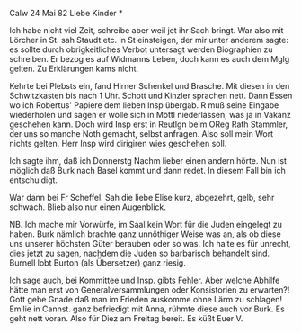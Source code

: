  Calw 24 Mai 82
Liebe Kinder <Marie>*

Ich habe nicht viel Zeit, schreibe aber weil jet ihr Sach bringt. 
War also mit Lörcher in St. sah Staudt etc. in St einsteigen, der mir unter anderem sagte: es sollte durch obrigkeitliches Verbot untersagt werden Biographien zu schreiben. Er bezog es auf Widmanns Leben, doch kann es auch dem Mglg gelten. Zu Erklärungen kams nicht.

Kehrte bei Plebsts ein, fand Hirner Schenkel und Brasche. Mit diesen in den Schwitzkasten bis nach 1 Uhr. Schott und Kinzler sprachen nett. Dann Essen wo ich Robertus' Papiere dem lieben Insp übergab. R muß seine Eingabe wiederholen und sagen er wolle sich in Möttl niederlassen, was ja in Vakanz geschehen kann. Doch wird Insp erst in Reutlgn beim OReg Rath Stammler, der uns so manche Noth gemacht, selbst anfragen. Also soll mein Wort nichts gelten. Herr Insp wird dirigiren wies geschehen soll.

Ich sagte ihm, daß ich Donnerstg Nachm lieber einen andern hörte. Nun ist möglich daß Burk nach Basel kommt und dann redet. In diesem Fall bin ich entschuldigt.

War dann bei Fr Scheffel. Sah die liebe Elise kurz, abgezehrt, gelb, sehr schwach. Blieb also nur einen Augenblick.

NB. Ich mache mir Vorwürfe, im Saal kein Wort für die Juden eingelegt zu haben. Burk nämlich brachte ganz unnöthiger Weise was an, als ob diese uns unserer höchsten Güter berauben oder so was. Ich halte es für unrecht, dies jetzt zu sagen, nachdem die Juden so barbarisch behandelt sind. 
Burnell lobt Burton (als Übersetzer) ganz riesig.

Ich sage auch, bei Kommittee und Insp. gibts Fehler. Aber welche Abhilfe hätte man erst von Generalversammlungen oder Konsistorien zu erwarten?! Gott gebe Gnade daß man im Frieden auskomme ohne Lärm zu schlagen! 
Emilie in Cannst. ganz befriedigt mit Anna, rühmte diese auch vor Burk. Es geht nett voran. Also für Diez am Freitag bereit. Es küßt
 Euer V.
